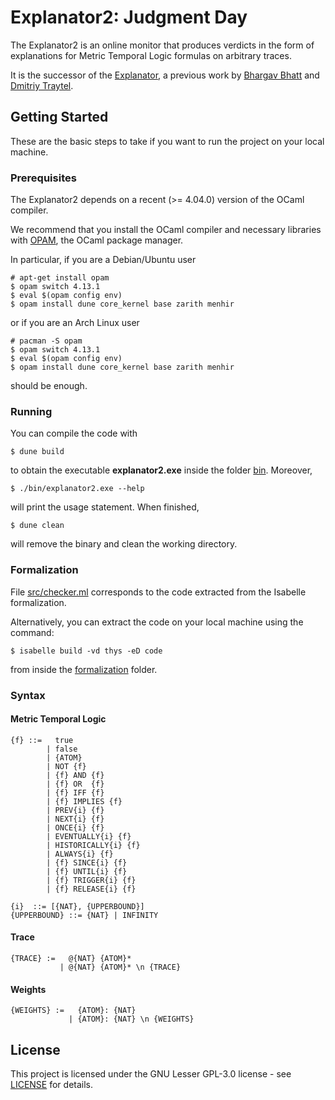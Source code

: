 # Explanator2: Judgment Day

The Explanator2 is an online monitor that produces verdicts in the form of explanations for Metric Temporal Logic formulas on arbitrary traces.

It is the successor of the [Explanator](https://bitbucket.org/traytel/explanator/src/master/), a previous work by [Bhargav Bhatt](https://bhargavbh.github.io/) and [Dmitriy Traytel](https://www21.in.tum.de/~traytel/).

## Getting Started

These are the basic steps to take if you want to run the project on your local machine.

### Prerequisites

The Explanator2 depends on a recent (>= 4.04.0) version of the OCaml compiler.

We recommend that you install the OCaml compiler and necessary libraries with [OPAM](https://opam.ocaml.org/doc/Install.html), the OCaml package manager.

In particular, if you are a Debian/Ubuntu user

```
# apt-get install opam
$ opam switch 4.13.1
$ eval $(opam config env)
$ opam install dune core_kernel base zarith menhir
```

or if you are an Arch Linux user

```
# pacman -S opam
$ opam switch 4.13.1
$ eval $(opam config env)
$ opam install dune core_kernel base zarith menhir
```

should be enough.

### Running

You can compile the code with

```
$ dune build
```

to obtain the executable **explanator2.exe** inside the folder [bin](bin/). Moreover,

```
$ ./bin/explanator2.exe --help
```

will print the usage statement. When finished,

```
$ dune clean
```

will remove the binary and clean the working directory.

### Formalization

File [src/checker.ml](src/checker.ml) corresponds to the code extracted from the Isabelle formalization.

Alternatively, you can extract the code on your local machine using the command:

```
$ isabelle build -vd thys -eD code
```

from inside the [formalization](formalization/) folder.

### Syntax

#### Metric Temporal Logic
```
{f} ::=   true
        | false
        | {ATOM}
        | NOT {f}
        | {f} AND {f}
        | {f} OR  {f}
        | {f} IFF {f}
        | {f} IMPLIES {f}
        | PREV{i} {f}
        | NEXT{i} {f}
        | ONCE{i} {f}
        | EVENTUALLY{i} {f}
        | HISTORICALLY{i} {f}
        | ALWAYS{i} {f}
        | {f} SINCE{i} {f}
        | {f} UNTIL{i} {f}
        | {f} TRIGGER{i} {f}
        | {f} RELEASE{i} {f}

{i}  ::= [{NAT}, {UPPERBOUND}]
{UPPERBOUND} ::= {NAT} | INFINITY
```

#### Trace
```
{TRACE} :=   @{NAT} {ATOM}*
           | @{NAT} {ATOM}* \n {TRACE}
```

#### Weights
```
{WEIGHTS} :=   {ATOM}: {NAT}
             | {ATOM}: {NAT} \n {WEIGHTS}
```

## License

This project is licensed under the GNU Lesser GPL-3.0 license - see [LICENSE](LICENSE) for details.
